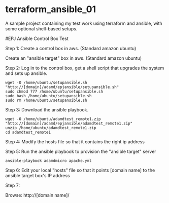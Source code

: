 # terraform_ansible_01
A sample project containing my test work using terraform and ansible, with some optional shell-based setups.

#EPJ Ansible Control Box Test

Step 1: Create a control box in aws. (Standard amazon ubuntu)

Create an "ansible target" box in aws. (Standard amazon ubuntu)

Step 2: Log in to the control box, get a shell script that upgrades the system and sets up ansible.

```
wget -O /home/ubuntu/setupansible.sh "http://[domain]/adamd/epjansible/setupansible.sh"
sudo chmod 777 /home/ubuntu/setupansible.sh
sudo bash /home/ubuntu/setupansible.sh
sudo rm /home/ubuntu/setupansible.sh
```

Step 3: Download the ansible playbook.

```
wget -O /home/ubuntu/adamdtest_remote1.zip "http://[domain]/adamd/epjansible/adamdtest_remote1.zip"
unzip /home/ubuntu/adamdtest_remote1.zip
cd adamdtest_remote1
```

Step 4: Modify the hosts file so that it contains the right ip address

Step 5: Run the ansible playbook to provision the "ansible target" server

```
ansible-playbook adamdmicro apache.yml
```

Step 6: Edit your local "hosts" file so that it points [domain name] to the ansible target box's IP address

Step 7:

Browse: http://[domain name]/
